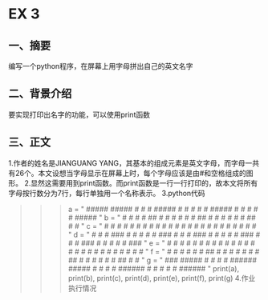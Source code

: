 # EX 3 #
## 一、摘要 ##
编写一个python程序，在屏幕上用字母拼出自己的英文名字
## 二、背景介绍 ##
要实现打印出名字的功能，可以使用print函数
## 三、正文 ##
1.作者的姓名是JIANGUANG YANG，其基本的组成元素是英文字母，而字母一共有26个。本文设想当字母显示在屏幕上时，每个字母应该是由#和空格组成的图形。
2.显然这需要用到print函数。而print函数是一行一行打印的，故本文将所有字母按行数分为7行，每行单独用一个名称表示。
3.python代码
>>> a = "  #####  #####     #    #     #  #####  #     #    #    #     #  #####    #     #    #    #     #  #####  "
    b = "     #     #     #   #  ##    # #       #     #  #   #  ##    # #         #     #  #   #  ##    # #       "
    c = "     #     #    #     # # #   # #       #     # #     # # #   # #           # #   #     # # #   # #       "
    d = "     #     #    # ### # #  #  # #   ### #     # # ### # #  #  # #   ###     # #   # ### # #  #  # #   ### "
    e = "     #     #    #     # #   # # #     # #     # #     # #   # # #     #      #    #     # #   # # #     # "
    f = " #   #     #    #     # #    ## #     # #     # #     # #    ## #     #      #    #     # #    ## #     # "
    g = "  ###    #####  #     # #     #  ######  #####  #     # #     #  ######      #    #     # #     #  ###### "
    print(a), print(b), print(c), print(d), print(e), print(f), print(g)
 4.作业执行情况
 
